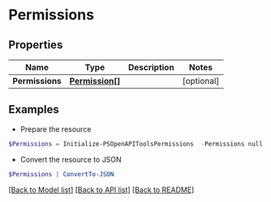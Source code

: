 # Permissions
## Properties

Name | Type | Description | Notes
------------ | ------------- | ------------- | -------------
**Permissions** | [**Permission[]**](Permission.md) |  | [optional] 

## Examples

- Prepare the resource
```powershell
$Permissions = Initialize-PSOpenAPIToolsPermissions  -Permissions null
```

- Convert the resource to JSON
```powershell
$Permissions | ConvertTo-JSON
```

[[Back to Model list]](../README.md#documentation-for-models) [[Back to API list]](../README.md#documentation-for-api-endpoints) [[Back to README]](../README.md)

